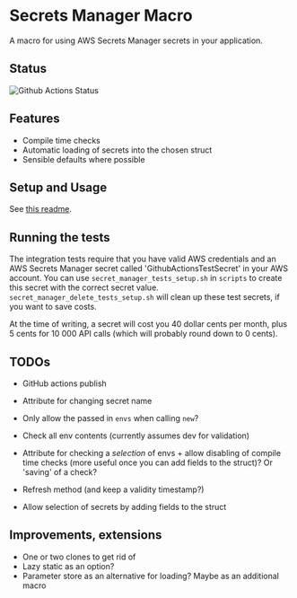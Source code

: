 # Secrets Manager Macro

A macro for using AWS Secrets Manager secrets in your application.

## Status

![Github Actions Status](https://github.com/VanOvermeire/secret-manager-macro/actions/workflows/github-deploy.yml/badge.svg)

## Features

- Compile time checks
- Automatic loading of secrets into the chosen struct
- Sensible defaults where possible

## Setup and Usage

See [this readme](./secrets-manager-macro/README.md).

## Running the tests

The integration tests require that you have valid AWS credentials and an AWS Secrets Manager secret called 'GithubActionsTestSecret' in your AWS account.
You can use `secret_manager_tests_setup.sh` in `scripts` to create this secret with the correct secret value. 
`secret_manager_delete_tests_setup.sh` will clean up these test secrets, if you want to save costs.

At the time of writing, a secret will cost you 40 dollar cents per month, plus 5 cents for 10 000 API calls (which will probably round down to 0 cents).

## TODOs

- GitHub actions publish

- Attribute for changing secret name
- Only allow the passed in `envs` when calling `new`?
- Check all env contents (currently assumes dev for validation)
- Attribute for checking a *selection* of envs + allow disabling of compile time checks (more useful once you can add fields to the struct)? Or 'saving' of a check?
- Refresh method (and keep a validity timestamp?)
- Allow selection of secrets by adding fields to the struct

## Improvements, extensions

- One or two clones to get rid of
- Lazy static as an option?
- Parameter store as an alternative for loading? Maybe as an additional macro
